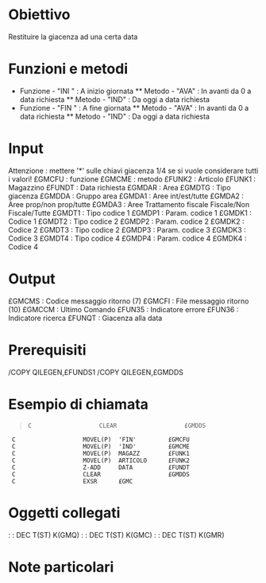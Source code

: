 # Obiettivo
Restituire la giacenza ad una certa data

# Funzioni e metodi
 * Funzione - "INI  "   :  A inizio giornata
 ** Metodo   - "AVA"    :  In avanti da 0  a data richiesta
 ** Metodo   - "IND"    :  Da oggi a data richiesta
 * Funzione - "FIN  "   :  A fine  giornata
 ** Metodo   - "AVA"    :  In avanti da 0  a data richiesta
 ** Metodo   - "IND"    :  Da oggi a data richiesta

# Input
Attenzione :  mettere '*' sulle chiavi giacenza 1/4 se si vuole considerare tutti i valori!
£GMCFU :  funzione
£GMCME :  metodo
£FUNK2 :  Articolo
£FUNK1 :  Magazzino
£FUNDT :  Data richiesta
£GMDAR :  Area
£GMDTG :  Tipo giacenza
£GMDDA :  Gruppo area
£GMDA1 :  Aree int/est/tutte
£GMDA2 :  Aree prop/non prop/tutte
£GMDA3 :  Aree Trattamento fiscale Fiscale/Non Fiscale/Tutte
£GMDT1 :  Tipo codice   1
£GMDP1 :  Param. codice 1
£GMDK1 :  Codice        1
£GMDT2 :  Tipo codice   2
£GMDP2 :  Param. codice 2
£GMDK2 :  Codice        2
£GMDT3 :  Tipo codice   2
£GMDP3 :  Param. codice 3
£GMDK3 :  Codice        3
£GMDT4 :  Tipo codice   4
£GMDP4 :  Param. codice 4
£GMDK4 :  Codice        4

# Output
£GMCMS :  Codice messaggio ritorno (7)
£GMCFI :  File   messaggio ritorno (10)
£GMCCM :  Ultimo Comando
£FUN35 :  Indicatore errore
£FUN36 :  Indicatore ricerca
£FUNQT :  Giacenza alla data

# Prerequisiti
/COPY QILEGEN,£FUNDS1
/COPY QILEGEN,£GMDDS

# Esempio di chiamata
>     C                   CLEAR                   £GMDDS
     C                   MOVEL(P)  'FIN'         £GMCFU
     C                   MOVEL(P)  'IND'         £GMCME
     C                   MOVEL(P)  MAGAZZ        £FUNK1
     C                   MOVEL(P)  ARTICOLO      £FUNK2
     C                   Z-ADD     DATA          £FUNDT
     C                   CLEAR                   £GMDDS
     C                   EXSR      £GMC


# Oggetti collegati
 :  : DEC T(ST) K(GMQ)
 :  : DEC T(ST) K(GMC)
 :  : DEC T(ST) K(GMR)

# Note particolari

